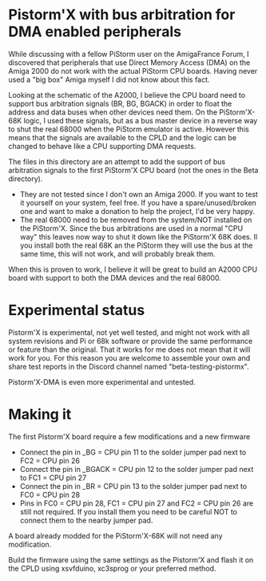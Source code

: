 # Pistorm'X with bus arbitration for DMA enabled peripherals
While discussing with a fellow PiStorm user on the AmigaFrance Forum, I discovered that peripherals that use Direct Memory Access (DMA) on the Amiga 2000 do not work with the actual PiStorm CPU boards. Having never used a "big box" Amiga myself I did not know about this fact.

Looking at the schematic of the A2000, I believe the CPU board need to support bus arbitration signals (BR, BG, BGACK) in order to float the address and data buses when other devices need them. On the PiStorm'X-68K logic, I used these signals, but as a bus master device in a reverse way to shut the real 68000 when the PiStorm emulator is active. However this means that the signals are available to the CPLD and the logic can be changed to behave like a CPU supporting DMA requests.

The files in this directory are an attempt to add the support of bus arbitration signals to the first PiStorm'X CPU board (not the ones in the Beta directory).
- They are not tested since I don't own an Amiga 2000. If you want to test it yourself on your system, feel free. If you have a spare/unused/broken one and want to make a donation to help the project, I'd be very happy.
- The real 68000 need to be removed from the system/NOT installed on the PiStorm'X. Since the bus arbitrations are used in a normal "CPU way" this leaves now way to shut it down like the PiStorm'X 68K does. Il you install both the real 68K an the PiStorm they will use the bus at the same time, this will not work, and will probably break them. 

When this is proven to work, I believe it will be great to build an A2000 CPU board with support to both the DMA devices and the real 68000.

# Experimental status
Pistorm'X is experimental, not yet well tested, and might not work with all system revisions and Pi or 68k software or provide the same performance or feature than the original. That it works for me does not mean that it will work for you. For this reason you are welcome to assemble your own and share test reports in the Discord channel named "beta-testing-pistormx".

Pistorm'X-DMA is even more experimental and untested.

# Making it
The first Pistorm'X board require a few modifications and a new firmware
- Connect the pin in _BG = CPU pin 11 to the solder jumper pad next to FC2 = CPU pin 26
- Connect the pin in _BGACK = CPU pin 12 to the solder jumper pad next to FC1 = CPU pin 27
- Connect the pin in _BR = CPU pin 13 to the solder jumper pad next to FC0 = CPU pin 28
- Pins in FC0 = CPU pin 28, FC1 = CPU pin 27 and FC2 = CPU pin 26 are still not required. If you install them you need to be careful NOT to connect them to the nearby jumper pad.

A board already modded for the PiStorm'X-68K will not need any modification.

Build the firmware using the same settings as the Pistorm'X and flash it on the CPLD using xsvfduino, xc3sprog or your preferred method.
